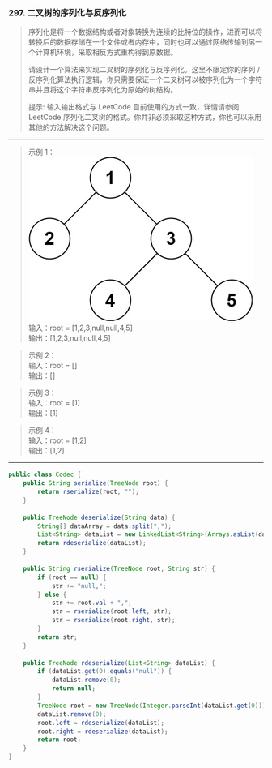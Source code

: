 ### 297. 二叉树的序列化与反序列化

>序列化是将一个数据结构或者对象转换为连续的比特位的操作，进而可以将转换后的数据存储在一个文件或者内存中，同时也可以通过网络传输到另一个计算机环境，采取相反方式重构得到原数据。
>
>请设计一个算法来实现二叉树的序列化与反序列化。这里不限定你的序列 / 反序列化算法执行逻辑，你只需要保证一个二叉树可以被序列化为一个字符串并且将这个字符串反序列化为原始的树结构。
>
>提示: 输入输出格式与 LeetCode 目前使用的方式一致，详情请参阅 LeetCode 序列化二叉树的格式。你并非必须采取这种方式，你也可以采用其他的方法解决这个问题。
***
>示例 1：  
>![示例1](serdeser.jpg)  
>输入：root = [1,2,3,null,null,4,5]  
>输出：[1,2,3,null,null,4,5]  

>示例 2：  
>输入：root = []  
>输出：[]  

>示例 3：  
>输入：root = [1]  
>输出：[1]  

>示例 4：  
>输入：root = [1,2]  
>输出：[1,2]  
***
```java
public class Codec {
    public String serialize(TreeNode root) {
        return rserialize(root, "");
    }

    public TreeNode deserialize(String data) {
        String[] dataArray = data.split(",");
        List<String> dataList = new LinkedList<String>(Arrays.asList(dataArray));
        return rdeserialize(dataList);
    }

    public String rserialize(TreeNode root, String str) {
        if (root == null) {
            str += "null,";
        } else {
            str += root.val + ",";
            str = rserialize(root.left, str);
            str = rserialize(root.right, str);
        }
        return str;
    }

    public TreeNode rdeserialize(List<String> dataList) {
        if (dataList.get(0).equals("null")) {
            dataList.remove(0);
            return null;
        }
        TreeNode root = new TreeNode(Integer.parseInt(dataList.get(0)));
        dataList.remove(0);
        root.left = rdeserialize(dataList);
        root.right = rdeserialize(dataList);
        return root;
    }
}
```
